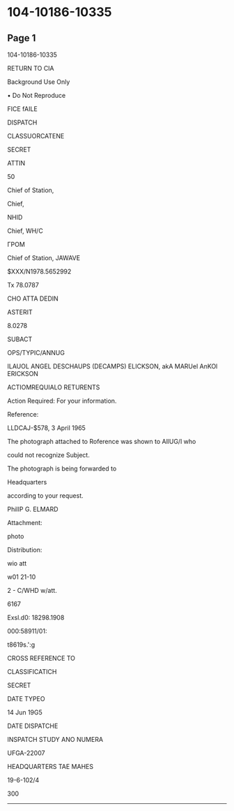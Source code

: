 # 104-10186-10335

## Page 1

104-10186-10335

RETURN TO CIA

Background Use Only

• Do Not Reproduce

FICE fAILE

DISPATCH

CLASSUORCATENE

SECRET

ATTIN

50

Chief of Station,

Chief,

NHID

Chief, WH/C

ГРОМ

Chief of Station, JAWAVE

$XXX/N1978.5652992

Tx 78.0787

CHO ATTA DEDIN

ASTERIT

8.0278

SUBACT

OPS/TYPIC/ANNUG

ILAUOL ANGEL DESCHAUPS (DECAMPS) ELICKSON, akA MARUel AnKOl ERICKSON

ACTIOMREQUIALO RETURENTS

Action Required: For your information.

Reference:

LLDCAJ-$578, 3 April 1965

The photograph attached to Roference was shown to AllUG/l who

could not recognize Subject.

The photograph is being forwarded to

Headquarters

according to your request.

PhilIP G. ELMARD

Attachment:

photo

Distribution:

wio att

w01 21-10

2 - C/WHD w/att.

6167

Exsl.d0: 18298.1908

000:58911/01:

t8619s.':g

CROSS REFERENCE TO

CLASSIFICATICH

SECRET

DATE TYPEO

14 Jun 19G5

DATE DISPATCHE

INSPATCH STUDY ANO NUMERA

UFGA-22007

HEADQUARTERS TAE MAHES

19-6-102/4

300

---

